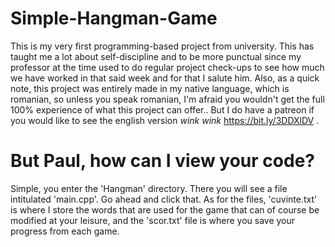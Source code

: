 # Simple-Hangman-Game

This is my very first programming-based project from university. This has taught me a lot about self-discipline and to be more punctual since my professor at the time used to do regular project check-ups to see how much we have worked in that said week and for that I salute him. Also, as a quick note, this project was entirely made in my native language, which is romanian, so unless you speak romanian, I'm afraid you wouldn't get the full 100% experience of what this project can offer.. But I do have a patreon if you would like to see the english version *wink* *wink* https://bit.ly/3DDXlDV .

# But Paul, how can I view your code?

Simple, you enter the 'Hangman' directory. There you will see a file intitulated 'main.cpp'. Go ahead and click that. As for the files, 'cuvinte.txt' is where I store the words that are used for the game that can of course be modified at your leisure, and the 'scor.txt' file is where you save your progress from each game.
